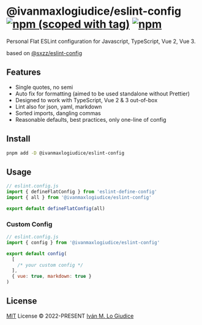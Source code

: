 # @ivanmaxlogiudice/eslint-config [![npm (scoped with tag)](https://flat.badgen.net/npm/v/@ivanmaxlogiudice/eslint-config)](https://npmjs.com/package/@ivanmaxlogiudice/eslint-config) [![npm](https://flat.badgen.net/npm/dt/@ivanmaxlogiudice/eslint-config)](https://npmjs.com/package/@ivanmaxlogiudice/eslint-config) #

Personal Flat ESLint configuration for Javascript, TypeScript, Vue 2, Vue 3.

based on [@sxzz/eslint-config](https://github.com/sxzz/eslint-config)

## Features
- Single quotes, no semi
- Auto fix for formatting (aimed to be used standalone without Prettier)
- Designed to work with TypeScript, Vue 2 & 3 out-of-box
- Lint also for json, yaml, markdown
- Sorted imports, dangling commas
- Reasonable defaults, best practices, only one-line of config

## Install
```bash
pnpm add -D @ivanmaxlogiudice/eslint-config
```

## Usage
```js
// eslint.config.js
import { defineFlatConfig } from 'eslint-define-config'
import { all } from '@ivanmaxlogiudice/eslint-config'

export default defineFlatConfig(all)
```

### Custom Config

```js
// eslint.config.js
import { config } from '@ivanmaxlogiudice/eslint-config'

export default config(
  [
    /* your custom config */
  ],
  { vue: true, markdown: true }
)
```

## License

[MIT](./LICENSE) License © 2022-PRESENT [Iván M. Lo Giudice](https://github.com/ivanmaxlogiudice)